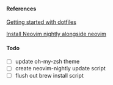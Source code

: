 #### References

[Getting started with dotfiles](https://www.webpro.nl/articles/getting-started-with-dotfiles)

[Install Neovim nightly alongside neovim](https://dev.to/creativenull/installing-neovim-nightly-alongside-stable-10d0)

#### Todo

  - [ ] update oh-my-zsh theme
  - [ ] create neovim-nightly update script
  - [ ] flush out brew install script

